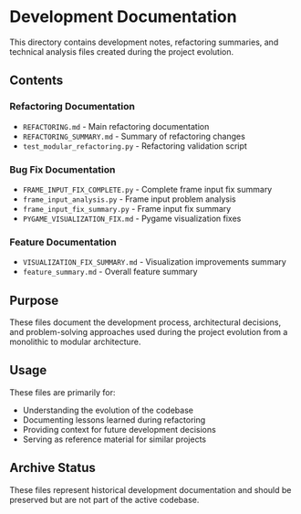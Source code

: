# Development Documentation

This directory contains development notes, refactoring summaries, and technical analysis files created during the project evolution.

## Contents

### Refactoring Documentation
- `REFACTORING.md` - Main refactoring documentation
- `REFACTORING_SUMMARY.md` - Summary of refactoring changes
- `test_modular_refactoring.py` - Refactoring validation script

### Bug Fix Documentation
- `FRAME_INPUT_FIX_COMPLETE.py` - Complete frame input fix summary
- `frame_input_analysis.py` - Frame input problem analysis
- `frame_input_fix_summary.py` - Frame input fix summary
- `PYGAME_VISUALIZATION_FIX.md` - Pygame visualization fixes

### Feature Documentation
- `VISUALIZATION_FIX_SUMMARY.md` - Visualization improvements summary
- `feature_summary.md` - Overall feature summary

## Purpose

These files document the development process, architectural decisions, and problem-solving approaches used during the project evolution from a monolithic to modular architecture.

## Usage

These files are primarily for:
- Understanding the evolution of the codebase
- Documenting lessons learned during refactoring
- Providing context for future development decisions
- Serving as reference material for similar projects

## Archive Status

These files represent historical development documentation and should be preserved but are not part of the active codebase.
